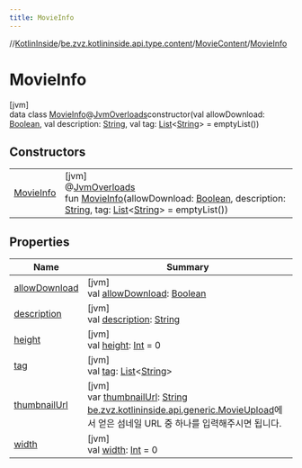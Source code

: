 ```yaml
---
title: MovieInfo
---
```

//[KotlinInside](../../../../index.html)/[be.zvz.kotlininside.api.type.content](../../index.html)/[MovieContent](../index.html)/[MovieInfo](index.html)



# MovieInfo



[jvm]\
data class [MovieInfo](index.html)@[JvmOverloads](https://kotlinlang.org/api/latest/jvm/stdlib/kotlin.jvm/-jvm-overloads/index.html)constructor(val allowDownload: [Boolean](https://kotlinlang.org/api/latest/jvm/stdlib/kotlin/-boolean/index.html), val description: [String](https://kotlinlang.org/api/latest/jvm/stdlib/kotlin/-string/index.html), val tag: [List](https://kotlinlang.org/api/latest/jvm/stdlib/kotlin.collections/-list/index.html)&lt;[String](https://kotlinlang.org/api/latest/jvm/stdlib/kotlin/-string/index.html)&gt; = emptyList())



## Constructors


| | |
|---|---|
| [MovieInfo](-movie-info.html) | [jvm]<br>@[JvmOverloads](https://kotlinlang.org/api/latest/jvm/stdlib/kotlin.jvm/-jvm-overloads/index.html)<br>fun [MovieInfo](-movie-info.html)(allowDownload: [Boolean](https://kotlinlang.org/api/latest/jvm/stdlib/kotlin/-boolean/index.html), description: [String](https://kotlinlang.org/api/latest/jvm/stdlib/kotlin/-string/index.html), tag: [List](https://kotlinlang.org/api/latest/jvm/stdlib/kotlin.collections/-list/index.html)&lt;[String](https://kotlinlang.org/api/latest/jvm/stdlib/kotlin/-string/index.html)&gt; = emptyList()) |


## Properties


| Name | Summary |
|---|---|
| [allowDownload](allow-download.html) | [jvm]<br>val [allowDownload](allow-download.html): [Boolean](https://kotlinlang.org/api/latest/jvm/stdlib/kotlin/-boolean/index.html) |
| [description](description.html) | [jvm]<br>val [description](description.html): [String](https://kotlinlang.org/api/latest/jvm/stdlib/kotlin/-string/index.html) |
| [height](height.html) | [jvm]<br>val [height](height.html): [Int](https://kotlinlang.org/api/latest/jvm/stdlib/kotlin/-int/index.html) = 0 |
| [tag](tag.html) | [jvm]<br>val [tag](tag.html): [List](https://kotlinlang.org/api/latest/jvm/stdlib/kotlin.collections/-list/index.html)&lt;[String](https://kotlinlang.org/api/latest/jvm/stdlib/kotlin/-string/index.html)&gt; |
| [thumbnailUrl](thumbnail-url.html) | [jvm]<br>var [thumbnailUrl](thumbnail-url.html): [String](https://kotlinlang.org/api/latest/jvm/stdlib/kotlin/-string/index.html)<br>[be.zvz.kotlininside.api.generic.MovieUpload](../../../be.zvz.kotlininside.api.generic/-movie-upload/index.html)에서 얻은 섬네일 URL 중 하나를 입력해주시면 됩니다. |
| [width](width.html) | [jvm]<br>val [width](width.html): [Int](https://kotlinlang.org/api/latest/jvm/stdlib/kotlin/-int/index.html) = 0 |

